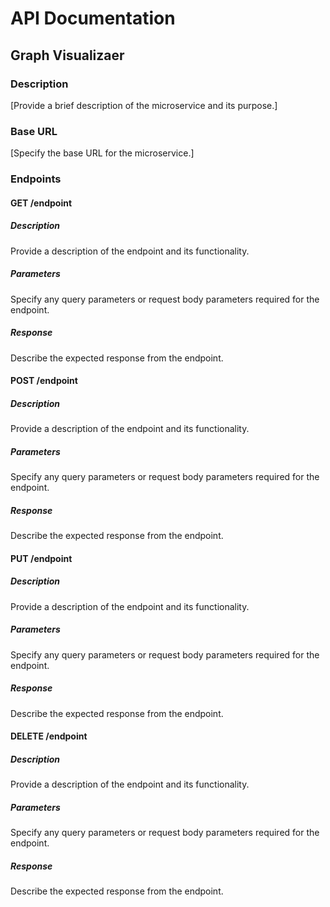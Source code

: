 # API Documentation

## Graph Visualizaer

### Description

[Provide a brief description of the microservice and its purpose.]

### Base URL

[Specify the base URL for the microservice.]

### Endpoints

#### GET /endpoint

##### Description

Provide a description of the endpoint and its functionality.

##### Parameters

Specify any query parameters or request body parameters required for the endpoint.

##### Response

Describe the expected response from the endpoint.

#### POST /endpoint

##### Description

Provide a description of the endpoint and its functionality.

##### Parameters

Specify any query parameters or request body parameters required for the endpoint.

##### Response

Describe the expected response from the endpoint.

#### PUT /endpoint

##### Description

Provide a description of the endpoint and its functionality.

##### Parameters

Specify any query parameters or request body parameters required for the endpoint.

##### Response

Describe the expected response from the endpoint.

#### DELETE /endpoint

##### Description

Provide a description of the endpoint and its functionality.

##### Parameters

Specify any query parameters or request body parameters required for the endpoint.

##### Response

Describe the expected response from the endpoint.
